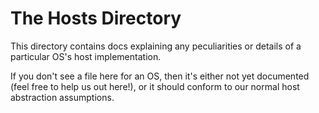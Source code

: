 # The Hosts Directory

This directory contains docs explaining any peculiarities or details of a particular OS's host implementation.

If you don't see a file here for an OS, then it's either not yet documented (feel free to help us out here!), or it should conform to our normal host abstraction assumptions.
